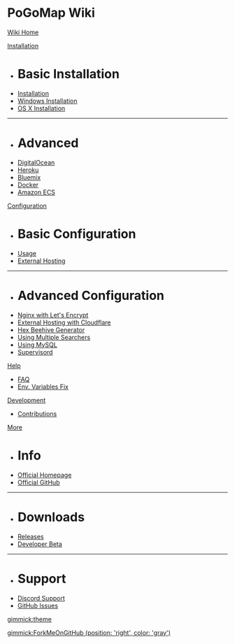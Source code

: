 # PoGoMap Wiki

[Wiki Home](index.md)

[Installation]()

  * # Basic Installation
  * [Installation](installation.md)
  * [Windows Installation](Windows-Installation-and-requirements.md)
  * [OS X Installation](Macintosh-Installation-and-requirements.md)
  - - - -
  * # Advanced
  * [DigitalOcean](digitalocean.md)
  * [Heroku](heroku.md)
  * [Bluemix](bluemix.md)
  * [Docker](docker.md)
  * [Amazon ECS](amazonecs.md)

[Configuration]()

  * # Basic Configuration
  * [Usage](Usage.md)
  * [External Hosting](external.md)
  - - - -
  * # Advanced Configuration
  * [Nginx with Let's Encrypt](nginx.md)
  * [External Hosting with Cloudflare](cloudflare.md)
  * [Hex Beehive Generator](beehive.md)
  * [Using Multiple Searchers](workers.md)
  * [Using MySQL](mysql.md)
  * [Supervisord](supervisord-config-files.md)

[Help]()

  * [FAQ](FAQ.md)
  * [Env. Variables Fix](Environment-Variables-fix.md)

[Development]()

  * [Contributions](Development.md)

[More]()

  * # Info
  * [Official Homepage](https://jz6.github.io/PoGoMap)
  * [Official GitHub](https://github.com/AHAAAAAAA/PokemonGo-Map)
  - - - -
  * # Downloads
  * [Releases](https://github.com/AHAAAAAAA/PokemonGo-Map/releases)
  * [Developer Beta](https://github.com/AHAAAAAAA/PokemonGo-Map/archive/develop.zip)
  - - - -
  * # Support
  * [Discord Support](https://discord.gg/PWp2bAm)
  * [GitHub Issues](https://github.com/AHAAAAAAA/PokemonGo-Map/issues)

[gimmick:theme](flatly)

[gimmick:ForkMeOnGitHub (position: 'right', color: 'gray') ](https://www.github.com/JonahAragon/PoGoMapWiki)

<!-- Place this tag in your head or just before your close body tag. -->
<script async defer src="https://buttons.github.io/buttons.js"></script>
